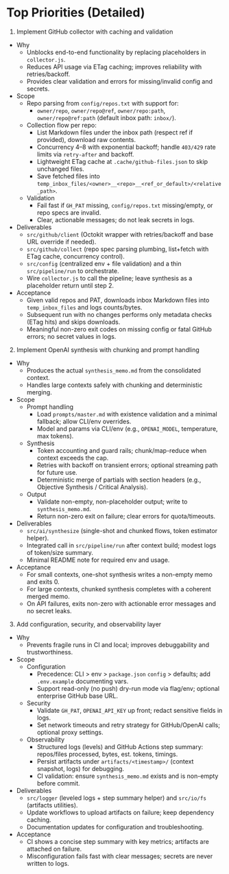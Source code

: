 # Top Priorities (Detailed)

1) Implement GitHub collector with caching and validation
- Why
  - Unblocks end-to-end functionality by replacing placeholders in `collector.js`.
  - Reduces API usage via ETag caching; improves reliability with retries/backoff.
  - Provides clear validation and errors for missing/invalid config and secrets.
- Scope
  - Repo parsing from `config/repos.txt` with support for:
    - `owner/repo`, `owner/repo@ref`, `owner/repo:path`, `owner/repo@ref:path` (default inbox path: `inbox/`).
  - Collection flow per repo:
    - List Markdown files under the inbox path (respect ref if provided), download raw contents.
    - Concurrency 4–8 with exponential backoff; handle `403/429` rate limits via `retry-after` and backoff.
    - Lightweight ETag cache at `.cache/github-files.json` to skip unchanged files.
    - Save fetched files into `temp_inbox_files/<owner>__<repo>__<ref_or_default>/<relative_path>`.
  - Validation
    - Fail fast if `GH_PAT` missing, `config/repos.txt` missing/empty, or repo specs are invalid.
    - Clear, actionable messages; do not leak secrets in logs.
- Deliverables
  - `src/github/client` (Octokit wrapper with retries/backoff and base URL override if needed).
  - `src/github/collect` (repo spec parsing plumbing, list+fetch with ETag cache, concurrency control).
  - `src/config` (centralized env + file validation) and a thin `src/pipeline/run` to orchestrate.
  - Wire `collector.js` to call the pipeline; leave synthesis as a placeholder return until step 2.
- Acceptance
  - Given valid repos and PAT, downloads inbox Markdown files into `temp_inbox_files` and logs counts/bytes.
  - Subsequent run with no changes performs only metadata checks (ETag hits) and skips downloads.
  - Meaningful non-zero exit codes on missing config or fatal GitHub errors; no secret values in logs.

2) Implement OpenAI synthesis with chunking and prompt handling
- Why
  - Produces the actual `synthesis_memo.md` from the consolidated context.
  - Handles large contexts safely with chunking and deterministic merging.
- Scope
  - Prompt handling
    - Load `prompts/master.md` with existence validation and a minimal fallback; allow CLI/env overrides.
    - Model and params via CLI/env (e.g., `OPENAI_MODEL`, temperature, max tokens).
  - Synthesis
    - Token accounting and guard rails; chunk/map-reduce when context exceeds the cap.
    - Retries with backoff on transient errors; optional streaming path for future use.
    - Deterministic merge of partials with section headers (e.g., Objective Synthesis / Critical Analysis).
  - Output
    - Validate non-empty, non-placeholder output; write to `synthesis_memo.md`.
    - Return non-zero exit on failure; clear errors for quota/timeouts.
- Deliverables
  - `src/ai/synthesize` (single-shot and chunked flows, token estimator helper).
  - Integrated call in `src/pipeline/run` after context build; modest logs of token/size summary.
  - Minimal README note for required env and usage.
- Acceptance
  - For small contexts, one-shot synthesis writes a non-empty memo and exits 0.
  - For large contexts, chunked synthesis completes with a coherent merged memo.
  - On API failures, exits non-zero with actionable error messages and no secret leaks.

3) Add configuration, security, and observability layer
- Why
  - Prevents fragile runs in CI and local; improves debuggability and trustworthiness.
- Scope
  - Configuration
    - Precedence: CLI > env > `package.json` `config` > defaults; add `.env.example` documenting vars.
    - Support read-only (no push) dry-run mode via flag/env; optional enterprise GitHub base URL.
  - Security
    - Validate `GH_PAT`, `OPENAI_API_KEY` up front; redact sensitive fields in logs.
    - Set network timeouts and retry strategy for GitHub/OpenAI calls; optional proxy settings.
  - Observability
    - Structured logs (levels) and GitHub Actions step summary: repos/files processed, bytes, est. tokens, timings.
    - Persist artifacts under `artifacts/<timestamp>/` (context snapshot, logs) for debugging.
    - CI validation: ensure `synthesis_memo.md` exists and is non-empty before commit.
- Deliverables
  - `src/logger` (leveled logs + step summary helper) and `src/io/fs` (artifacts utilities).
  - Update workflows to upload artifacts on failure; keep dependency caching.
  - Documentation updates for configuration and troubleshooting.
- Acceptance
  - CI shows a concise step summary with key metrics; artifacts are attached on failure.
  - Misconfiguration fails fast with clear messages; secrets are never written to logs.

